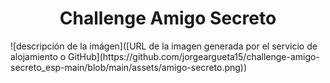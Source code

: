 <h1 align="center"> Challenge Amigo Secreto </h1>
![descripción de la imágen]([URL de la imagen generada por el servicio de alojamiento o GitHub](https://github.com/jorgeargueta15/challenge-amigo-secreto_esp-main/blob/main/assets/amigo-secreto.png))
